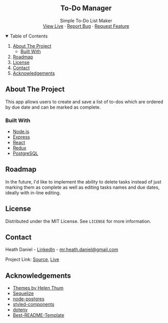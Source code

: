 <!-- PROJECT LOGO -->
<br />
<p align="center">
  <h2 align="center">To-Do Manager</h3>

  <p align="center">
    Simple To-Do List Maker
    <br />
    <a href="http://todo-hd.herokuapp.com/">View Live</a>
    ·
    <a href="https://github.com/hedwardd/todo/issues">Report Bug</a>
    ·
    <a href="https://github.com/hedwardd/todo/issues">Request Feature</a>
  </p>
</p>



<!-- TABLE OF CONTENTS -->
<details open="open">
  <summary>Table of Contents</summary>
  <ol>
    <li>
      <a href="#about-the-project">About The Project</a>
      <ul>
        <li><a href="#built-with">Built With</a></li>
      </ul>
    </li>
    <li><a href="#roadmap">Roadmap</a></li>
    <li><a href="#license">License</a></li>
    <li><a href="#contact">Contact</a></li>
    <li><a href="#acknowledgements">Acknowledgements</a></li>
  </ol>
</details>



<!-- ABOUT THE PROJECT -->
## About The Project

This app allows users to create and save a list of to-dos which are ordered by due date and can be marked as complete.



### Built With

* [Node.js](https://nodejs.org/en//)
* [Express](https://expressjs.com/)
* [React](https://reactjs.org/)
* [Redux](https://redux.js.org/)
* [PostgreSQL](https://www.postgresql.org/)



<!-- ROADMAP -->
## Roadmap

In the future, I'd like to implement the ability to delete tasks instead of just marking them as complete as well as editing tasks names and due dates, ideally with in-line editing.



<!-- LICENSE -->
## License

Distributed under the MIT License. See `LICENSE` for more information.



<!-- CONTACT -->
## Contact

Heath Daniel - [LinkedIn](https://www.linkedin.com/in/heath-daniel/) - mr.heath.daniel@gmail.com

Project Link: [Source](https://github.com/hedwardd/todo), [Live](https://todo-hd.herokuapp.com/)



<!-- ACKNOWLEDGEMENTS -->
## Acknowledgements
* [Themes by Helen Thum](http://helenthum.com/)
* [Sequelize](https://sequelize.org/)
* [node-postgres](https://github.com/brianc/node-postgres)
* [styled-components](styled-components.com)
* [dotenv](https://github.com/motdotla/dotenv)
* [Best-README-Template](https://github.com/othneildrew/Best-README-Template)



<!-- MARKDOWN LINKS & IMAGES -->
<!-- https://www.markdownguide.org/basic-syntax/#reference-style-links -->
[license-url]: https://github.com/hedwardd/todo/blob/main/LICENSE.txt
